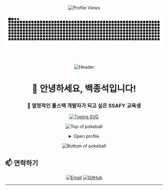 <!-- Pokeball Header -->
<p align = "center">
	<img src = "https://komarev.com/ghpvc/?username=baekjs0123&style=plastic&color=blueviolet" alt = "Profile Views"/>
</p>
<p align = "center">
	<img src = "https://github.com/baekjs0123/baekjs0123/blob/output/github-contribution-grid-snake.svg" alt = "Snake Game"/>
</p>
<div align="center">



<br>

![Header](https://capsule-render.vercel.app/api?type=waving&color=gradient&customColorList=12,20,14,17,20&height=200&section=header&text=Baek%20Jongseok&fontSize=80&fontColor=ffffff&animation=fadeIn)

# 👋 안녕하세요, 백종석입니다!

### 🚀 열정적인 풀스택 개발자가 되고 싶은 SSAFY 교육생

<div align="center">

  <a href="https://git.io/typing-svg"><img src="https://readme-typing-svg.demolab.com/?font=JetBrains+Mono&size=28&duration=3000&pause=500&color=6C5CE7&center=true&vCenter=true&width=600&lines=Welcome+to+My+GitHub!;Full+Stack+Developer;SSAFY+13th+Trainee;Java+%7C+Python+%7C+Vue+%7C+React;Always+Learning+Something+New!;비전공자에서+개발자로!" alt="Typing SVG" /></a>
</div>

</div>


<div align="center">
<!-- Pokeball Design Start -->

![Top of pokeball](https://user-images.githubusercontent.com/44261381/209363264-ac854d3c-2cc2-44c4-928e-8a08d1013f46.png)
<details>
<summary>Open profile</summary>
<div align="center">
<h2>✨ Welcome to My GitHub Profile! ✨</h2>

## 🧑‍💻 About Me

<div align="left">

```javascript
const baekJongseok = {
    name: "백종석 (Baek Jongseok)",
    role: "Full Stack Developer in Training",
    education: "SSAFY 13기 (비전공자 과정)",
    location: "South Korea 🇰🇷",
    interests: ["Backend Development", "Frontend Development", "Problem Solving"],
    currentlyLearning: ["Python", "Vue.js", "Django", "Javascript"],
    funFact: "비전공자에서 시작해서 개발에 푹 빠진 사람!",
    motto: "꾸준함이 재능을 이긴다 💪"
};
```

</div>

---

## 🛠️ Tech Stack

<details>
<summary>💻 <strong>프로그래밍 언어 & 프레임워크</strong></summary>
<br>

### 🔤 Programming Languages
<div align="center">

![Java](https://img.shields.io/badge/Java-%23ED8B00.svg?style=for-the-badge&logo=openjdk&logoColor=white)
![Python](https://img.shields.io/badge/Python-3670A0?style=for-the-badge&logo=python&logoColor=ffdd54)
![JavaScript](https://img.shields.io/badge/JavaScript-%23323330.svg?style=for-the-badge&logo=javascript&logoColor=%23F7DF1E)
![HTML5](https://img.shields.io/badge/HTML5-%23E34F26.svg?style=for-the-badge&logo=html5&logoColor=white)
![CSS3](https://img.shields.io/badge/CSS3-%231572B6.svg?style=for-the-badge&logo=css3&logoColor=white)

</div>

### 🎨 Frontend
<div align="center">

![Vue.js](https://img.shields.io/badge/Vue.js-%234FC08D.svg?style=for-the-badge&logo=vuedotjs&logoColor=white)
![React](https://img.shields.io/badge/React-%2320232a.svg?style=for-the-badge&logo=react&logoColor=%2361DAFB)
![jQuery](https://img.shields.io/badge/jQuery-0769AD?style=for-the-badge&logo=jquery&logoColor=white)
![Bootstrap](https://img.shields.io/badge/Bootstrap-%238511FA.svg?style=for-the-badge&logo=bootstrap&logoColor=white)

</div>

### ⚙️ Backend
<div align="center">

![Spring Boot](https://img.shields.io/badge/Spring%20Boot-6DB33F?style=for-the-badge&logo=springboot&logoColor=white)
![Django](https://img.shields.io/badge/Django-%23092E20.svg?style=for-the-badge&logo=django&logoColor=white)

</div>

### 🗄️ Database
<div align="center">

![MySQL](https://img.shields.io/badge/MySQL-4479A1.svg?style=for-the-badge&logo=mysql&logoColor=white)
![SQLite](https://img.shields.io/badge/SQLite-%2307405e.svg?style=for-the-badge&logo=sqlite&logoColor=white)

</div>

### 🛠️ Tools & Development Environment
<div align="center">

![VS Code](https://img.shields.io/badge/VS%20Code-0078d4.svg?style=for-the-badge&logo=visual-studio-code&logoColor=white)
![Cursor](https://img.shields.io/badge/Cursor-000000?style=for-the-badge&logo=cursor&logoColor=white)
![Git](https://img.shields.io/badge/Git-%23F05033.svg?style=for-the-badge&logo=git&logoColor=white)

</div>

### ☁️ Cloud & Infrastructure
<div align="center">

![AWS](https://img.shields.io/badge/AWS-%23FF9900.svg?style=for-the-badge&logo=amazon-aws&logoColor=white)

</div>

</details>

---

## 📈 GitHub 통계

<div align="center">
  <img height="180em" src="https://github-readme-stats.vercel.app/api?username=baekjs0123&show_icons=true&theme=tokyonight&include_all_commits=true&count_private=true&border_color=6C5CE7"/>
  <img height="180em" src="https://github-readme-stats.vercel.app/api/top-langs/?username=baekjs0123&layout=compact&langs_count=8&theme=tokyonight&border_color=6C5CE7"/>
</div>

<div align="center">
  <img src="https://github-readme-streak-stats.herokuapp.com/?user=baekjs0123&theme=tokyonight&border=6C5CE7" alt="baekjs0123" />
</div>
<p align="center"><img src="./metrics.plugin.isocalendar.fullyear.svg" alt="Metrics" width="400"></p>

---

## 🎯 주요 프로젝트

<details>
<summary>🌟 <strong>프로젝트 더보기</strong></summary>
<br>


<div align="left">

### 🏆 SSAFY 1학기 관통프로젝트

**프로젝트명**: SSAFY 1학기 최종 프로젝트  
**저장소**: [🔗 프로젝트 보러가기](https://github.com/baekjs0123/SSAFY_1st_project)  
**설명**: SSAFY 1학기 과정에서 진행한 관통프로젝트  
**기술 스택**:  

![Python](https://img.shields.io/badge/Python-3670A0?style=flat-square&logo=python&logoColor=ffdd54)
![Django](https://img.shields.io/badge/Django-092E20?style=flat-square&logo=django&logoColor=white)
![Vue.js](https://img.shields.io/badge/Vue.js-4FC08D?style=flat-square&logo=vuedotjs&logoColor=white)
![SQLite](https://img.shields.io/badge/SQLite-07405e?style=flat-square&logo=sqlite&logoColor=white)

</div>

</details>

---

## 🎓 교육 & 경력

<div align="center">
<table>
  <tr>
    <th>🏫 교육기관</th>
    <th>📅 기간</th>
    <th>📝 상세내용</th>
  </tr>
  <tr>
    <td><strong>SSAFY 13기</strong><br>(삼성 청년 SW 아카데미)</td>
    <td>2025.01.07 ~ 진행중</td>
    <td>• 비전공자 과정<br>• 풀스택 개발 과정<br>• Python, Django, Vue.js 등</td>
  </tr>
</table>
</div>

---

## 🏅 수상 경력

<div align="center">
<table>
  <tr>
    <th>🏆 대회명</th>
    <th>📅 날짜</th>
    <th>🏅 결과</th>
  </tr>
  <tr>
    <td><strong>SSAFY레이스 전국대항전</strong></td>
    <td>2025.05.26 ~ 2025.07.11</td>
    <td>🥈 준우승</td>
  </tr>
</table>
</div>

---

## 🏆 성취 & 활동

<div align="center">
  <img src="https://github-profile-trophy.vercel.app/?username=baekjs0123&theme=discord&no-frame=true&margin-w=15&margin-h=15&column=7" />
</div>

---

## 🎯 2025년 목표

- [x] 🚀 SSAFY 13기 입과 성공
- [ ] 💻 Spring Boot & JPA 마스터하기
- [ ] 🌐 AWS 서비스 깊이 있게 학습하기
- [ ] 📱 의미있는 프로젝트 완성하기
- [ ] 🔍 오픈소스 프로젝트에 기여하기
- [ ] 💼 개발자로 첫 취업하기
- [ ] 📚 CS 기초 지식 탄탄히 다지기

---

## 💭 좋아하는 명언

<div align="center">
<blockquote>
<h3>"천재는 1%의 영감과 99%의 노력이다"</h3>
<p><em>- 토마스 에디슨</em></p>
</blockquote>
</div>

---


<div align="center">

### 🌱 함께 성장하는 개발자가 되겠습니다! 🌱

![Footer](https://capsule-render.vercel.app/api?type=waving&color=gradient&customColorList=12,20,14,17,20&height=120&section=footer)

</div>

---

<div align="center">
  <i>⭐ <a href="https://github.com/baekjs0123">baekjs0123</a>에서 💙와 함께</i>
</div>

</details>

</div>
<div align=center>

![Bottom of pokeball](https://user-images.githubusercontent.com/44261381/209363271-905d2a5e-8a18-44c0-a450-45dddd4d5036.png)
</div>

## 📫 연락하기

<div align="center">

[![Email](https://img.shields.io/badge/Email-D14836?style=for-the-badge&logo=gmail&logoColor=white)](mailto:baekjs0123@naver.com)
[![GitHub](https://img.shields.io/badge/GitHub-%23121011.svg?style=for-the-badge&logo=github&logoColor=white)](https://github.com/baekjs0123)

</div>

---